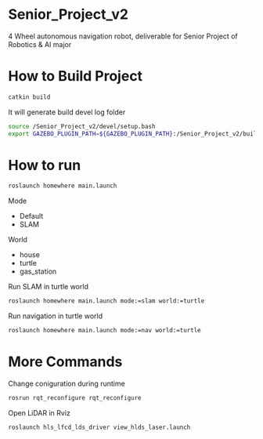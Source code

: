 # Senior_Project_v2
4 Wheel autonomous navigation robot, deliverable for Senior Project of Robotics &amp; AI major

# How to Build Project
```bash
catkin build
```

It will generate build devel log folder

```bash
source /Senior_Project_v2/devel/setup.bash
export GAZEBO_PLUGIN_PATH=${GAZEBO_PLUGIN_PATH}:/Senior_Project_v2/build/homewhere
```

# How to run

```bash
roslaunch homewhere main.launch
```

Mode
- Default
- SLAM

World
- house
- turtle
- gas_station


Run SLAM in turtle world

```bash
roslaunch homewhere main.launch mode:=slam world:=turtle
```

Run navigation in turtle world

```bash
roslaunch homewhere main.launch mode:=nav world:=turtle
```

# More Commands

Change coniguration during runtime

```bash
rosrun rqt_reconfigure rqt_reconfigure
```

Open LiDAR in Rviz

```bash
roslaunch hls_lfcd_lds_driver view_hlds_laser.launch
```

